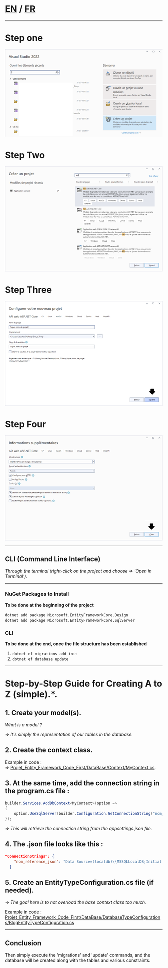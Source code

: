 # [EN](README_EN.md) / [FR](README.md)

---------------------------------
# Step one
![step one](Screen_EF/create_project_step1.png)

# Step Two
![step one](Screen_EF/create_project_step2.png)

# Step Three
![step one](Screen_EF/create_project_step3.png)

# Step Four
![step one](Screen_EF/create_project_step4.png)


---------------------------------

## CLI (Command Line Interface)

*Through the terminal (right-click on the project and choose => 'Open in Terminal').*  

----------------

### NuGet Packages to Install

**To be done at the beginning of the project**  

`dotnet add package Microsoft.EntityFrameworkCore.Design`  
`dotnet add package Microsoft.EntityFrameworkCore.SqlServer`

### CLI
**To be done at the end, once the file structure has been established**  

1. `dotnet ef migrations add init`
2. `dotnet ef database update`

-----------------------
# Step-by-Step Guide for Creating A to Z (simple).*.

## 1. **Create your model(s).**

   *What is a model ?*  
   
   *=>  It's simply the representation of our tables in the database.*

## 2. **Create the context class.**
Example in code :   
=> [Projet_Entity_Framework_Code_First/DataBase/Context/MyContext.cs](Projet_Entity_Framework_Code_First/DataBase/Context/MyContext.cs).


## 3. **At the same time, add the connection string in the program.cs file :**

```C#
builder.Services.AddDbContext<MyContext>(option =>
{
    option.UseSqlServer(builder.Configuration.GetConnectionString("nom_référence_json"));
});
```
   *=> This will retrieve the connection string from the appsettings.json file.*


## 4. **The .json file looks like this :**

```json
"ConnectionStrings": {
    "nom_référence_json": "Data Source=(localdb)\\MSSQLLocalDB;Initial Catalog=Nom_De_Ma_DB;Integrated Security=True;"
  }
```

## 5. **Create an EntityTypeConfiguration.cs file (if needed).**  
  *=> The goal here is to not overload the base context class too much.*   
  
  Example in code : 
  [Projet_Entity_Framework_Code_First/DataBase/DatabaseTypeConfigurations/BlogEntityTypeConfiguration.cs](Projet_Entity_Framework_Code_First/DataBase/DatabaseTypeConfigurations/BlogEntityTypeConfiguration.cs)

----------------------
  
## Conclusion
Then simply execute the 'migrations' and 'update' commands, and the database will be created along with the tables and various constraints.
